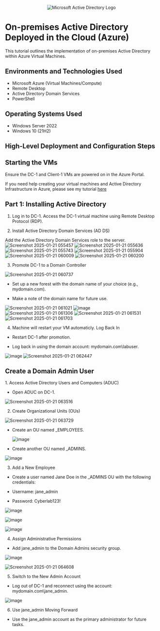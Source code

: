 <p align="center">
<img src="https://i.imgur.com/pU5A58S.png" alt="Microsoft Active Directory Logo"/>
</p>

<h1>On-premises Active Directory Deployed in the Cloud (Azure)</h1>
This tutorial outlines the implementation of on-premises Active Directory within Azure Virtual Machines.<br />

<h2>Environments and Technologies Used</h2>

- Microsoft Azure (Virtual Machines/Compute)
- Remote Desktop
- Active Directory Domain Services
- PowerShell

<h2>Operating Systems Used </h2>

- Windows Server 2022
- Windows 10 (21H2)

<h2>High-Level Deployment and Configuration Steps</h2>

<h2>Starting the VMs</h2>

Ensure the DC-1 and Client-1 VMs are powered on in the Azure Portal.

If you need help creating your virtual machines and  Active Directory Infrastructure in Azure, please see my tutorial [here](https://github.com/DariuszProcelewski/prepinf-ad)

<h2>Part 1: Installing Active Directory</h2>

1. Log in to DC-1. Access the DC-1 virtual machine using Remote Desktop Protocol (RDP).

2. Install Active Directory Domain Services (AD DS)

Add the Active Directory Domain Services role to the server.
![Screenshot 2025-01-21 055457](https://github.com/user-attachments/assets/abf1dd23-0fd5-41eb-a185-71d90d91fb7f)
![Screenshot 2025-01-21 055636](https://github.com/user-attachments/assets/a27bde57-ca16-48a9-b26a-1709024f31ce)
![Screenshot 2025-01-21 055743](https://github.com/user-attachments/assets/9b0a1ed7-da09-43c9-accf-d95e44f655fb)
![Screenshot 2025-01-21 055904](https://github.com/user-attachments/assets/c8ceb9f5-b659-4e22-b73a-4ed89f211fad)
![Screenshot 2025-01-21 060009](https://github.com/user-attachments/assets/9906470f-cf66-425d-bc3a-9358c7298a02)
![Screenshot 2025-01-21 060200](https://github.com/user-attachments/assets/10fce2c6-3c68-49a2-ae82-8acdcaad245a)


3. Promote DC-1 to a Domain Controller

![Screenshot 2025-01-21 060737](https://github.com/user-attachments/assets/bba23e09-522f-48b0-9c4c-b40ad1eb2754)

- Set up a new forest with the domain name of your choice (e.g., mydomain.com).
  
- Make a note of the domain name for future use.

![Screenshot 2025-01-21 061021](https://github.com/user-attachments/assets/5df78d3f-f5dd-44fa-9799-cc9b041e71c3)
![image](https://github.com/user-attachments/assets/eac46e35-df3d-45a3-acca-13e641e27227)
![Screenshot 2025-01-21 061306](https://github.com/user-attachments/assets/28505971-776d-4dbb-82eb-448f04b4f648)
![Screenshot 2025-01-21 061531](https://github.com/user-attachments/assets/c44ef408-113e-417d-ba01-5e9c78e7c041)
![Screenshot 2025-01-21 061703](https://github.com/user-attachments/assets/ee786c49-473a-4f40-9812-d8e5709e959d)

4. Machine will restart your VM automaticly. Log Back In

- Restart DC-1 after promotion.

- Log back in using the domain account: mydomain.com\labuser.
  
![image](https://github.com/user-attachments/assets/1b2d58e3-118a-4de2-b62c-e5a35d268916)
![Screenshot 2025-01-21 062447](https://github.com/user-attachments/assets/79750a77-24c6-4135-9cbb-94119ac9e229)

<h2>Create a Domain Admin User</h2>
1. Access Active Directory Users and Computers (ADUC)

- Open ADUC on DC-1.
  
![Screenshot 2025-01-21 063516](https://github.com/user-attachments/assets/22242a69-adbd-423c-b590-82097beb7201)

  
2. Create Organizational Units (OUs)
   
![Screenshot 2025-01-21 063729](https://github.com/user-attachments/assets/06bb652d-94a0-40c6-9dd2-5fcc9b5a7d2c)

- Create an OU named _EMPLOYEES.
  
  ![image](https://github.com/user-attachments/assets/9fd2370c-bc6f-41ce-aecf-6f9e4519535a)

  
- Create another OU named _ADMINS.
  
![image](https://github.com/user-attachments/assets/cb10b75b-2872-40cf-b2c9-c9bc36736d6e)

  
3. Add a New Employee

- Create a user named Jane Doe in the _ADMINS OU with the following credentials:
  
 - Username: jane_admin
   
 - Password: Cyberlab123!
   
![image](https://github.com/user-attachments/assets/30d7dae2-da91-4dcf-80ad-58cfa78a0dda)

![image](https://github.com/user-attachments/assets/b7cf0999-fbe4-4067-8aff-90391a786d0d)

![image](https://github.com/user-attachments/assets/d3c4833a-8d8e-4bff-9d6a-9442c76d7211)

4. Assign Administrative Permissions

- Add jane_admin to the Domain Admins security group.

![image](https://github.com/user-attachments/assets/e980c355-fdf3-4a2e-b667-7f5b8ab4465d)

![Screenshot 2025-01-21 064608](https://github.com/user-attachments/assets/b4bf0d54-fcf2-48ea-b857-32e846ff1b61)


5. Switch to the New Admin Account

- Log out of DC-1 and reconnect using the account: mydomain.com\jane_admin.
  
![image](https://github.com/user-attachments/assets/1cc60582-9072-41d7-b766-d4f39a2a3e7d)

6. Use jane_admin Moving Forward

- Use the jane_admin account as the primary administrator for future tasks.
  
